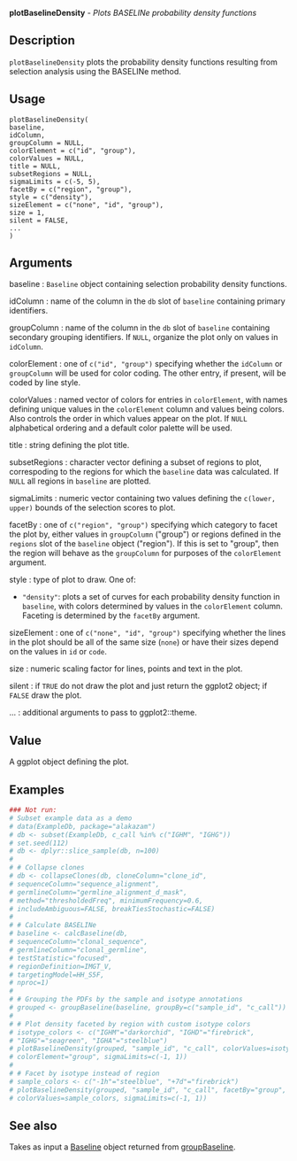 **plotBaselineDensity** - *Plots BASELINe probability density functions*

Description
--------------------

`plotBaselineDensity` plots the probability density functions resulting from selection 
analysis using the BASELINe method.


Usage
--------------------
```
plotBaselineDensity(
baseline,
idColumn,
groupColumn = NULL,
colorElement = c("id", "group"),
colorValues = NULL,
title = NULL,
subsetRegions = NULL,
sigmaLimits = c(-5, 5),
facetBy = c("region", "group"),
style = c("density"),
sizeElement = c("none", "id", "group"),
size = 1,
silent = FALSE,
...
)
```

Arguments
-------------------

baseline
:   `Baseline` object containing selection probability 
density functions.

idColumn
:   name of the column in the `db` slot of `baseline` 
containing primary identifiers.

groupColumn
:   name of the column in the `db` slot of `baseline` 
containing secondary grouping identifiers. If `NULL`, 
organize the plot only on values in `idColumn`.

colorElement
:   one of `c("id", "group")` specifying whether the 
`idColumn` or `groupColumn` will be used for color coding. 
The other entry, if present, will be coded by line style.

colorValues
:   named vector of colors for entries in `colorElement`, with 
names defining unique values in the `colorElement` column and values
being colors. Also controls the order in which values appear on the
plot. If `NULL` alphabetical ordering and a default color palette 
will be used.

title
:   string defining the plot title.

subsetRegions
:   character vector defining a subset of regions to plot, correspoding 
to the regions for which the `baseline` data was calculated. If
`NULL` all regions in `baseline` are plotted.

sigmaLimits
:   numeric vector containing two values defining the `c(lower, upper)`
bounds of the selection scores to plot.

facetBy
:   one of `c("region", "group")` specifying which category to facet the
plot by, either values in `groupColumn` ("group") or regions
defined in the `regions` slot of the `baseline` object ("region").
If this is set to "group", then the region will behave as the `groupColumn`
for purposes of the `colorElement` argument.

style
:   type of plot to draw. One of:

+  `"density"`:  plots a set of curves for each probability 
density function in `baseline`, 
with colors determined by values in the
`colorElement` column.
Faceting is determined by the 
`facetBy` argument.


sizeElement
:   one of `c("none", "id", "group")` specifying whether the lines in the
plot should be all of the same size (`none`) or have their sizes depend on 
the values in `id` or `code`.

size
:   numeric scaling factor for lines, points and text in the plot.

silent
:   if `TRUE` do not draw the plot and just return the ggplot2 
object; if `FALSE` draw the plot.

...
:   additional arguments to pass to ggplot2::theme.




Value
-------------------

A ggplot object defining the plot.



Examples
-------------------

```R
### Not run:
# Subset example data as a demo
# data(ExampleDb, package="alakazam")
# db <- subset(ExampleDb, c_call %in% c("IGHM", "IGHG"))
# set.seed(112)
# db <- dplyr::slice_sample(db, n=100)
# 
# # Collapse clones
# db <- collapseClones(db, cloneColumn="clone_id",
# sequenceColumn="sequence_alignment",
# germlineColumn="germline_alignment_d_mask",
# method="thresholdedFreq", minimumFrequency=0.6,
# includeAmbiguous=FALSE, breakTiesStochastic=FALSE)
# 
# # Calculate BASELINe
# baseline <- calcBaseline(db, 
# sequenceColumn="clonal_sequence",
# germlineColumn="clonal_germline", 
# testStatistic="focused",
# regionDefinition=IMGT_V,
# targetingModel=HH_S5F,
# nproc=1)
#  
# # Grouping the PDFs by the sample and isotype annotations
# grouped <- groupBaseline(baseline, groupBy=c("sample_id", "c_call"))
# 
# # Plot density faceted by region with custom isotype colors
# isotype_colors <- c("IGHM"="darkorchid", "IGHD"="firebrick", 
# "IGHG"="seagreen", "IGHA"="steelblue")
# plotBaselineDensity(grouped, "sample_id", "c_call", colorValues=isotype_colors, 
# colorElement="group", sigmaLimits=c(-1, 1))
# 
# # Facet by isotype instead of region
# sample_colors <- c("-1h"="steelblue", "+7d"="firebrick")
# plotBaselineDensity(grouped, "sample_id", "c_call", facetBy="group",
# colorValues=sample_colors, sigmaLimits=c(-1, 1))
```



See also
-------------------

Takes as input a [Baseline](Baseline-class.md) object returned from [groupBaseline](groupBaseline.md).






